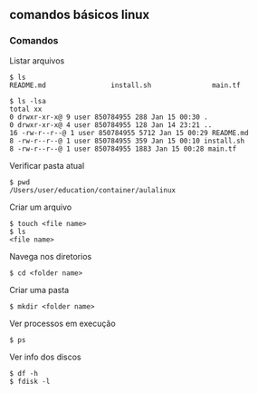## comandos básicos linux

### Comandos

Listar arquivos
```ssh
$ ls
README.md                install.sh               main.tf             

$ ls -lsa
total xx
0 drwxr-xr-x@ 9 user 850784955 288 Jan 15 00:30 .
0 drwxr-xr-x@ 4 user 850784955 128 Jan 14 23:21 ..
16 -rw-r--r--@ 1 user 850784955 5712 Jan 15 00:29 README.md
8 -rw-r--r--@ 1 user 850784955 359 Jan 15 00:10 install.sh
8 -rw-r--r--@ 1 user 850784955 1883 Jan 15 00:28 main.tf
```
  
Verificar pasta atual
```ssh
$ pwd
/Users/user/education/container/aulalinux
```
Criar um arquivo
```ssh
$ touch <file name>
$ ls
<file name>        
```
Navega nos diretorios
```ssh
$ cd <folder name>
```
Criar uma pasta
```ssh
$ mkdir <folder name>
```

Ver processos em execução
```ssh
$ ps
```
  
Ver info dos discos
```ssh
$ df -h
$ fdisk -l
```